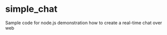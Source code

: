 simple_chat
===========

Sample code for node.js demonstration how to create a real-time chat over web